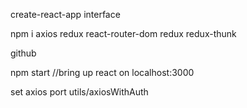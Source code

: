 create-react-app interface

npm i axios 
redux
react-router-dom
redux
redux-thunk

github

npm start //bring up react on localhost:3000

set axios port utils/axiosWithAuth